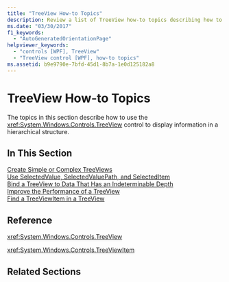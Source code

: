 ```yaml
---
title: "TreeView How-to Topics"
description: Review a list of TreeView how-to topics describing how to use the TreeView control to display information in a hierarchical structure.
ms.date: "03/30/2017"
f1_keywords: 
  - "AutoGeneratedOrientationPage"
helpviewer_keywords: 
  - "controls [WPF], TreeView"
  - "TreeView control [WPF], how-to topics"
ms.assetid: b9e9790e-7bfd-45d1-8b7a-1e0d125182a8
---
```

# TreeView How-to Topics
The topics in this section describe how to use the <xref:System.Windows.Controls.TreeView> control to display information in a hierarchical structure.  
  
## In This Section  
 [Create Simple or Complex TreeViews](how-to-create-simple-or-complex-treeviews.md)  
  [Use SelectedValue, SelectedValuePath, and SelectedItem](how-to-use-selectedvalue-selectedvaluepath-and-selecteditem.md)  
  [Bind a TreeView to Data That Has an Indeterminable Depth](how-to-bind-a-treeview-to-data-that-has-an-indeterminable-depth.md)  
  [Improve the Performance of a TreeView](how-to-improve-the-performance-of-a-treeview.md)  
  [Find a TreeViewItem in a TreeView](how-to-find-a-treeviewitem-in-a-treeview.md)  
  
## Reference  
 <xref:System.Windows.Controls.TreeView>  
  
 <xref:System.Windows.Controls.TreeViewItem>  
  
## Related Sections

